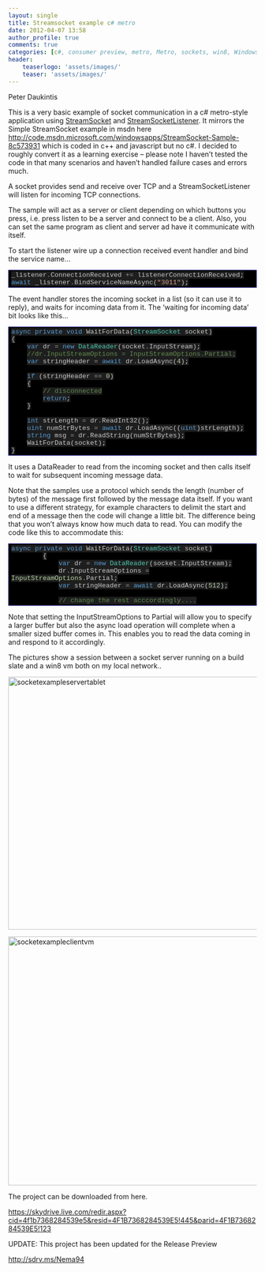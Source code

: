 ```yaml
---
layout: single
title: Streamsocket example c# metro
date: 2012-04-07 13:58
author_profile: true
comments: true
categories: [c#, consumer preview, metro, Metro, sockets, win8, Windows 8, WinRT, winrt]
header:
    teaserlogo: 'assets/images/'
    teaser: 'assets/images/'
---
```

<p>Peter Daukintis</p>  <p>This is a very basic example of socket communication in a c# metro-style application using <a href="http://msdn.microsoft.com/en-us/library/windows/apps/windows.networking.sockets.streamsocket.aspx" target="_blank">StreamSocket</a> and <a href="http://msdn.microsoft.com/en-us/library/windows/apps/windows.networking.sockets.streamsocketlistener.aspx" target="_blank">StreamSocketListener</a>. It mirrors the Simple StreamSocket example in msdn here <a title="http://code.msdn.microsoft.com/windowsapps/StreamSocket-Sample-8c573931" href="http://code.msdn.microsoft.com/windowsapps/StreamSocket-Sample-8c573931">http://code.msdn.microsoft.com/windowsapps/StreamSocket-Sample-8c573931</a> which is coded in c++ and javascript but no c#. I decided to roughly convert it as a learning exercise – please note I haven’t tested the code in that many scenarios and haven’t handled failure cases and errors much. </p>  <p>A socket provides send and receive over TCP and a StreamSocketListener will listen for incoming TCP connections.</p>  <p>The sample will act as a server or client depending on which buttons you press, i.e. press listen to be a server and connect to be a client. Also, you can set the same program as client and server ad have it communicate with itself.</p>  <p>To start the listener wire up a connection received event handler and bind the service name…</p>    <div style="margin:0;display:inline;float:none;padding:0;" id="scid:9ce6104f-a9aa-4a17-a79f-3a39532ebf7c:89d531e7-e509-4ddf-9ff6-b302a25f71b6" class="wlWriterEditableSmartContent"> <div style="border:#000080 1px solid;color:#000;font-family:'Courier New', Courier, Monospace;font-size:10pt;"> <div style="background-color:#000000;overflow:auto;padding:2px 5px;"><span style="background:#1e1e1e;color:#c8c8c8;">_listener</span><span style="background:#1e1e1e;color:#9b9b9b;">.</span><span style="background:#1e1e1e;color:#c8c8c8;">ConnectionReceived </span><span style="background:#1e1e1e;color:#9b9b9b;">+=</span><span style="background:#1e1e1e;color:#c8c8c8;"> listenerConnectionReceived;</span><br> <span style="background:#1e1e1e;color:#c8c8c8;"></span><span style="background:#1e1e1e;color:#569cd6;">await</span><span style="background:#1e1e1e;color:#c8c8c8;"> _listener</span><span style="background:#1e1e1e;color:#9b9b9b;">.</span><span style="background:#1e1e1e;color:#c8c8c8;">BindServiceNameAsync(</span><span style="background:#1e1e1e;color:#d69d85;">&quot;3011&quot;</span><span style="background:#1e1e1e;color:#c8c8c8;">);</span></div> </div> </div>    <p>The event handler stores the incoming socket in a list (so it can use it to reply), and waits for incoming data from it. The ‘waiting for incoming data’ bit looks like this…</p>  <div style="margin:0;display:inline;float:none;padding:0;" id="scid:9ce6104f-a9aa-4a17-a79f-3a39532ebf7c:081a12f3-a67f-41bd-bd22-e9841702efdd" class="wlWriterEditableSmartContent"> <div style="border:#000080 1px solid;color:#000;font-family:'Courier New', Courier, Monospace;font-size:10pt;"> <div style="background-color:#000000;overflow:auto;padding:2px 5px;"><span style="background:#1e1e1e;color:#c8c8c8;"></span><span style="background:#1e1e1e;color:#569cd6;">async</span><span style="background:#1e1e1e;color:#c8c8c8;"> </span><span style="background:#1e1e1e;color:#569cd6;">private</span><span style="background:#1e1e1e;color:#c8c8c8;"> </span><span style="background:#1e1e1e;color:#569cd6;">void</span><span style="background:#1e1e1e;color:#c8c8c8;"> WaitForData(</span><span style="background:#1e1e1e;color:#4ec9b0;">StreamSocket</span><span style="background:#1e1e1e;color:#c8c8c8;"> socket)</span><br> <span style="background:#1e1e1e;color:#c8c8c8;">{</span><br>     <span style="background:#1e1e1e;color:#c8c8c8;"></span><span style="background:#1e1e1e;color:#569cd6;">var</span><span style="background:#1e1e1e;color:#c8c8c8;"> dr </span><span style="background:#1e1e1e;color:#9b9b9b;">=</span><span style="background:#1e1e1e;color:#c8c8c8;"> </span><span style="background:#1e1e1e;color:#569cd6;">new</span><span style="background:#1e1e1e;color:#c8c8c8;"> </span><span style="background:#1e1e1e;color:#4ec9b0;">DataReader</span><span style="background:#1e1e1e;color:#c8c8c8;">(socket</span><span style="background:#1e1e1e;color:#9b9b9b;">.</span><span style="background:#1e1e1e;color:#c8c8c8;">InputStream);</span><br>     <span style="background:#1e1e1e;color:#c8c8c8;"></span><span style="background:#1e1e1e;color:#608b4e;">//dr.InputStreamOptions = InputStreamOptions.Partial;</span><br>     <span style="background:#1e1e1e;color:#c8c8c8;"></span><span style="background:#1e1e1e;color:#569cd6;">var</span><span style="background:#1e1e1e;color:#c8c8c8;"> stringHeader </span><span style="background:#1e1e1e;color:#9b9b9b;">=</span><span style="background:#1e1e1e;color:#c8c8c8;"> </span><span style="background:#1e1e1e;color:#569cd6;">await</span><span style="background:#1e1e1e;color:#c8c8c8;"> dr</span><span style="background:#1e1e1e;color:#9b9b9b;">.</span><span style="background:#1e1e1e;color:#c8c8c8;">LoadAsync(</span><span style="background:#1e1e1e;color:#b5cea8;">4</span><span style="background:#1e1e1e;color:#c8c8c8;">);</span><br> <br>     <span style="background:#1e1e1e;color:#c8c8c8;"></span><span style="background:#1e1e1e;color:#569cd6;">if</span><span style="background:#1e1e1e;color:#c8c8c8;"> (stringHeader </span><span style="background:#1e1e1e;color:#9b9b9b;">==</span><span style="background:#1e1e1e;color:#c8c8c8;"> </span><span style="background:#1e1e1e;color:#b5cea8;">0</span><span style="background:#1e1e1e;color:#c8c8c8;">)</span><br>     <span style="background:#1e1e1e;color:#c8c8c8;">{</span><br>         <span style="background:#1e1e1e;color:#c8c8c8;"></span><span style="background:#1e1e1e;color:#608b4e;">// disconnected</span><br>         <span style="background:#1e1e1e;color:#c8c8c8;"></span><span style="background:#1e1e1e;color:#569cd6;">return</span><span style="background:#1e1e1e;color:#c8c8c8;">;</span><br>     <span style="background:#1e1e1e;color:#c8c8c8;">}</span><br> <br>     <span style="background:#1e1e1e;color:#c8c8c8;"></span><span style="background:#1e1e1e;color:#569cd6;">int</span><span style="background:#1e1e1e;color:#c8c8c8;"> strLength </span><span style="background:#1e1e1e;color:#9b9b9b;">=</span><span style="background:#1e1e1e;color:#c8c8c8;"> dr</span><span style="background:#1e1e1e;color:#9b9b9b;">.</span><span style="background:#1e1e1e;color:#c8c8c8;">ReadInt32();</span><br>     <span style="background:#1e1e1e;color:#c8c8c8;"></span><span style="background:#1e1e1e;color:#569cd6;">uint</span><span style="background:#1e1e1e;color:#c8c8c8;"> numStrBytes </span><span style="background:#1e1e1e;color:#9b9b9b;">=</span><span style="background:#1e1e1e;color:#c8c8c8;"> </span><span style="background:#1e1e1e;color:#569cd6;">await</span><span style="background:#1e1e1e;color:#c8c8c8;"> dr</span><span style="background:#1e1e1e;color:#9b9b9b;">.</span><span style="background:#1e1e1e;color:#c8c8c8;">LoadAsync((</span><span style="background:#1e1e1e;color:#569cd6;">uint</span><span style="background:#1e1e1e;color:#c8c8c8;">)strLength);</span><br>     <span style="background:#1e1e1e;color:#c8c8c8;"></span><span style="background:#1e1e1e;color:#569cd6;">string</span><span style="background:#1e1e1e;color:#c8c8c8;"> msg </span><span style="background:#1e1e1e;color:#9b9b9b;">=</span><span style="background:#1e1e1e;color:#c8c8c8;"> dr</span><span style="background:#1e1e1e;color:#9b9b9b;">.</span><span style="background:#1e1e1e;color:#c8c8c8;">ReadString(numStrBytes);</span><br>     <span style="background:#1e1e1e;color:#c8c8c8;">WaitForData(socket);</span><br> <span style="background:#1e1e1e;color:#c8c8c8;">}</span></div> </div> </div>  <p>It uses a DataReader to read from the incoming socket and then calls itself to wait for subsequent incoming message data.</p>  <p>Note that the samples use a protocol which sends the length (number of bytes) of the message first followed by the message data itself. If you want to use a different strategy, for example characters to delimit the start and end of a message then the code will change a little bit. The difference being that you won’t always know how much data to read. You can modify the code like this to accommodate this:</p>  <div style="margin:0;display:inline;float:none;padding:0;" id="scid:9ce6104f-a9aa-4a17-a79f-3a39532ebf7c:9d320c57-51dd-4510-a7af-299a1902fef6" class="wlWriterEditableSmartContent"> <div style="border:#000080 1px solid;color:#000;font-family:'Courier New', Courier, Monospace;font-size:10pt;"> <div style="background-color:#000000;overflow:auto;padding:2px 5px;"><span style="background:#1e1e1e;color:#569cd6;">async</span><span style="background:#1e1e1e;color:#c8c8c8;"> </span><span style="background:#1e1e1e;color:#569cd6;">private</span><span style="background:#1e1e1e;color:#c8c8c8;"> </span><span style="background:#1e1e1e;color:#569cd6;">void</span><span style="background:#1e1e1e;color:#c8c8c8;"> WaitForData(</span><span style="background:#1e1e1e;color:#4ec9b0;">StreamSocket</span><span style="background:#1e1e1e;color:#c8c8c8;"> socket)</span><br>         <span style="background:#1e1e1e;color:#c8c8c8;">{</span><br>             <span style="background:#1e1e1e;color:#c8c8c8;"></span><span style="background:#1e1e1e;color:#569cd6;">var</span><span style="background:#1e1e1e;color:#c8c8c8;"> dr </span><span style="background:#1e1e1e;color:#9b9b9b;">=</span><span style="background:#1e1e1e;color:#c8c8c8;"> </span><span style="background:#1e1e1e;color:#569cd6;">new</span><span style="background:#1e1e1e;color:#c8c8c8;"> </span><span style="background:#1e1e1e;color:#4ec9b0;">DataReader</span><span style="background:#1e1e1e;color:#c8c8c8;">(socket</span><span style="background:#1e1e1e;color:#9b9b9b;">.</span><span style="background:#1e1e1e;color:#c8c8c8;">InputStream);</span><br>             <span style="background:#1e1e1e;color:#c8c8c8;">dr</span><span style="background:#1e1e1e;color:#9b9b9b;">.</span><span style="background:#1e1e1e;color:#c8c8c8;">InputStreamOptions </span><span style="background:#1e1e1e;color:#9b9b9b;">=</span><span style="background:#1e1e1e;color:#c8c8c8;"> </span><span style="background:#1e1e1e;color:#b8d7a3;">InputStreamOptions</span><span style="background:#1e1e1e;color:#9b9b9b;">.</span><span style="background:#1e1e1e;color:#c8c8c8;">Partial;</span><br>             <span style="background:#1e1e1e;color:#c8c8c8;"></span><span style="background:#1e1e1e;color:#569cd6;">var</span><span style="background:#1e1e1e;color:#c8c8c8;"> stringHeader </span><span style="background:#1e1e1e;color:#9b9b9b;">=</span><span style="background:#1e1e1e;color:#c8c8c8;"> </span><span style="background:#1e1e1e;color:#569cd6;">await</span><span style="background:#1e1e1e;color:#c8c8c8;"> dr</span><span style="background:#1e1e1e;color:#9b9b9b;">.</span><span style="background:#1e1e1e;color:#c8c8c8;">LoadAsync(</span><span style="background:#1e1e1e;color:#b5cea8;">512</span><span style="background:#1e1e1e;color:#c8c8c8;">);</span><br> <br>             <span style="background:#1e1e1e;color:#c8c8c8;"></span><span style="background:#1e1e1e;color:#608b4e;">// change the rest acccordingly....</span></div> </div> </div>  <p>Note that setting the InputStreamOptions to Partial will allow you to specify a larger buffer but also the async load operation will complete when a smaller sized buffer comes in. This enables you to read the data coming in and respond to it accordingly.</p>  <p>The pictures show a session between a socket server running on a build slate and a win8 vm both on my local network..</p>  <p><a href="http://peted.azurewebsites.net/wp-content/uploads/2012/04/socketexampleservertablet.jpg"><img style="background-image:none;padding-left:0;padding-right:0;display:block;float:none;margin-left:auto;margin-right:auto;padding-top:0;border-width:0;" title="socketexampleservertablet" border="0" alt="socketexampleservertablet" src="http://peted.azurewebsites.net/wp-content/uploads/2012/04/socketexampleservertablet_thumb.jpg" width="645" height="512" /></a></p>  <p><a href="http://peted.azurewebsites.net/wp-content/uploads/2012/04/socketexampleclientvm.jpg"><img style="background-image:none;padding-left:0;padding-right:0;display:block;float:none;margin-left:auto;margin-right:auto;padding-top:0;border-width:0;" title="socketexampleclientvm" border="0" alt="socketexampleclientvm" src="http://peted.azurewebsites.net/wp-content/uploads/2012/04/socketexampleclientvm_thumb.jpg" width="645" height="504" /></a></p>  <p>The project can be downloaded from here.</p>  <p><a title="https://skydrive.live.com/redir.aspx?cid=4f1b7368284539e5&amp;resid=4F1B7368284539E5!445&amp;parid=4F1B7368284539E5!123" href="https://skydrive.live.com/redir.aspx?cid=4f1b7368284539e5&amp;resid=4F1B7368284539E5!445&amp;parid=4F1B7368284539E5!123">https://skydrive.live.com/redir.aspx?cid=4f1b7368284539e5&amp;resid=4F1B7368284539E5!445&amp;parid=4F1B7368284539E5!123</a></p>  <p>UPDATE: This project has been updated for the Release Preview</p>  <p><a title="http://sdrv.ms/Nema94" href="http://sdrv.ms/Nema94">http://sdrv.ms/Nema94</a></p>

